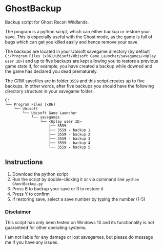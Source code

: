# GhostBackup
Backup script for Ghost Recon Wildlands.

The program is a python script, which can either backup or restore your save.
This is especially useful with the Ghost mode, as the game is full of bugs which can get you killed easily and hence remove your save.

The backups are located in your Ubisoft savegame directory (by default `C:/Program Files (x86)/Ubisoft/Ubisoft Game Launcher/savegames/<Uplay user ID>`)
and up to five backups are kept allowing you to restore a previous game state if, for example, you have created a backup while downed and the game has declared you dead prematurely.

The GRW savefiles are in folder `3559` and this script creates up to five backups. In other words, after five backups you should have the following directory structure in your savegame folder:

```
C:
└── Program Files (x86)
    └── Ubisoft
        └── Ubisoft Game Launcher
            └── savegames
                └── <Uplay user ID>
                    ├── 3559
                    ├── 3559 - backup 1
                    ├── 3559 - backup 2
                    ├── 3559 - backup 3
                    ├── 3559 - backup 4
                    └── 3559 - backup 5
```

## Instructions

1. Download the python script
2. Run the script by double-clicking it or via command line `python GhostBackup.py`
3. Press B to backup your save or R to restore it
4. Press Y to confirm
5. If restoring save, select a save number by typing the number (1-5) 

### Disclaimer

This script has only been tested on Windows 10 and its functionality is not guaranteed for other operating systems.

I am not liable for any damage or lost savegames, but please do message me if you have any issues.
